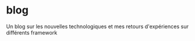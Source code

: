 # blog
Un blog sur les nouvelles technologiques et mes retours d'expériences sur différents framework

